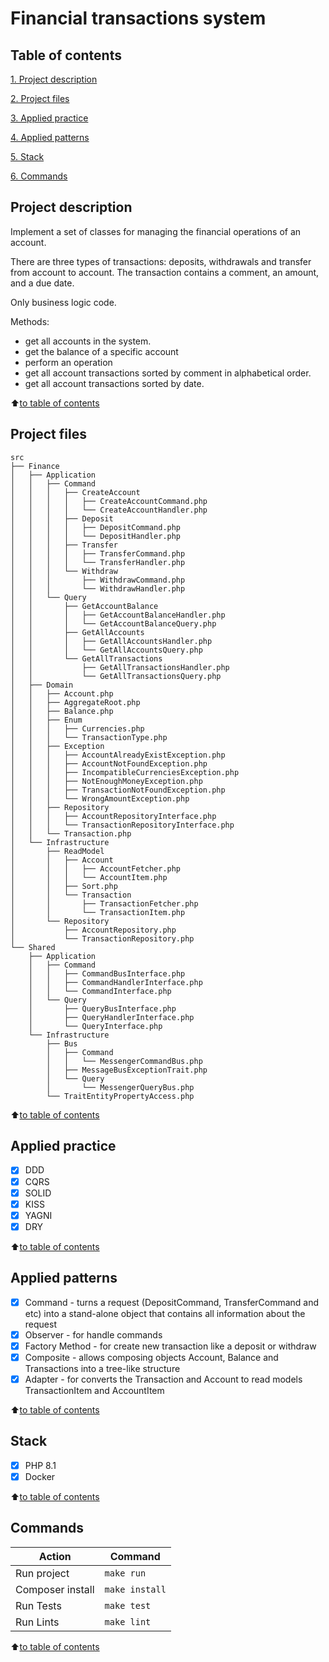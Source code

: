 # Financial transactions system

## Table of contents

[1. Project description](#Project-description)

[2. Project files](#Project-files)

[3. Applied practice](#Applied-practice)

[4. Applied patterns](#Applied-patterns)

[5. Stack](#Stack)

[6. Commands](#Commands)

## Project description

Implement a set of classes for managing the financial operations of an account.

There are three types of transactions: deposits, withdrawals and transfer from account to account.
The transaction contains a comment, an amount, and a due date.

Only business logic code.

Methods:

- get all accounts in the system.
- get the balance of a specific account
- perform an operation
- get all account transactions sorted by comment in alphabetical order.
- get all account transactions sorted by date.

:arrow_up:[to table of contents](#table-of-contents)

## Project files

```shell
src
├── Finance
│   ├── Application
│   │   ├── Command
│   │   │   ├── CreateAccount
│   │   │   │   ├── CreateAccountCommand.php
│   │   │   │   └── CreateAccountHandler.php
│   │   │   ├── Deposit
│   │   │   │   ├── DepositCommand.php
│   │   │   │   └── DepositHandler.php
│   │   │   ├── Transfer
│   │   │   │   ├── TransferCommand.php
│   │   │   │   └── TransferHandler.php
│   │   │   └── Withdraw
│   │   │       ├── WithdrawCommand.php
│   │   │       └── WithdrawHandler.php
│   │   └── Query
│   │       ├── GetAccountBalance
│   │       │   ├── GetAccountBalanceHandler.php
│   │       │   └── GetAccountBalanceQuery.php
│   │       ├── GetAllAccounts
│   │       │   ├── GetAllAccountsHandler.php
│   │       │   └── GetAllAccountsQuery.php
│   │       └── GetAllTransactions
│   │           ├── GetAllTransactionsHandler.php
│   │           └── GetAllTransactionsQuery.php
│   ├── Domain
│   │   ├── Account.php
│   │   ├── AggregateRoot.php
│   │   ├── Balance.php
│   │   ├── Enum
│   │   │   ├── Currencies.php
│   │   │   └── TransactionType.php
│   │   ├── Exception
│   │   │   ├── AccountAlreadyExistException.php
│   │   │   ├── AccountNotFoundException.php
│   │   │   ├── IncompatibleCurrenciesException.php
│   │   │   ├── NotEnoughMoneyException.php
│   │   │   ├── TransactionNotFoundException.php
│   │   │   └── WrongAmountException.php
│   │   ├── Repository
│   │   │   ├── AccountRepositoryInterface.php
│   │   │   └── TransactionRepositoryInterface.php
│   │   └── Transaction.php
│   └── Infrastructure
│       ├── ReadModel
│       │   ├── Account
│       │   │   ├── AccountFetcher.php
│       │   │   └── AccountItem.php
│       │   ├── Sort.php
│       │   └── Transaction
│       │       ├── TransactionFetcher.php
│       │       └── TransactionItem.php
│       └── Repository
│           ├── AccountRepository.php
│           └── TransactionRepository.php
└── Shared
    ├── Application
    │   ├── Command
    │   │   ├── CommandBusInterface.php
    │   │   ├── CommandHandlerInterface.php
    │   │   └── CommandInterface.php
    │   └── Query
    │       ├── QueryBusInterface.php
    │       ├── QueryHandlerInterface.php
    │       └── QueryInterface.php
    └── Infrastructure
        ├── Bus
        │   ├── Command
        │   │   └── MessengerCommandBus.php
        │   ├── MessageBusExceptionTrait.php
        │   └── Query
        │       └── MessengerQueryBus.php
        └── TraitEntityPropertyAccess.php

```

:arrow_up:[to table of contents](#table-of-contents)

## Applied practice

- [X] DDD
- [X] CQRS
- [X] SOLID
- [X] KISS
- [X] YAGNI
- [X] DRY

:arrow_up:[to table of contents](#table-of-contents)

## Applied patterns

- [X] Command - turns a request (DepositCommand, TransferCommand and etc) into a stand-alone object that contains all
  information about the request
- [X] Observer - for handle commands
- [X] Factory Method - for create new transaction like a deposit or withdraw
- [X] Composite - allows composing objects Account, Balance and Transactions into a tree-like structure
- [X] Adapter - for converts the Transaction and Account to read models TransactionItem and AccountItem

:arrow_up:[to table of contents](#table-of-contents)

## Stack

- [X] PHP 8.1
- [X] Docker

:arrow_up:[to table of contents](#table-of-contents)

## Commands

| Action           | Command        |
|------------------|----------------|
| Run project      | `make run`       |
| Composer install | `make install` |
| Run Tests        | `make test`    |
| Run Lints        | `make lint`    |

:arrow_up:[to table of contents](#table-of-contents)
